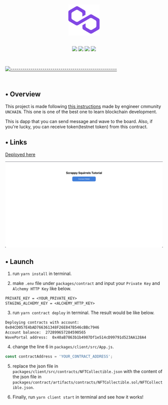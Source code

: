 <p align="center">
  <br />
  <img width="100" src="./assets/polygon_logo.png" alt="ETH Logo">
  <br/>
  <br />
  <p align="center">
<img src="https://img.shields.io/badge/Solidity-0.8.17-blue?logo=solidity"/>
<img src="https://img.shields.io/badge/hardhat-2.13.0-blue"/>
<img src="https://img.shields.io/badge/React-18.2.0-blue?logo=react"/>
<img src="https://img.shields.io/badge/-javascript-blue?logo=javascript"/>
</p>

<br/>

[![-----------------------------------------------------](https://raw.githubusercontent.com/andreasbm/readme/master/assets/lines/colored.png)](#table-of-contents)

<br/>

## • Overview

This project is made following [this instructions](https://app.unchain.tech/learn/Polygon-Generative-NFT/) made by engineer cmmunity `UNCHAIN`. This one is one of the best one to learn blockchain development.

This is dapp that you can send message and wave to the board. Also, if you're lucky, you can receive token(testnet token) from this contract.

## • Links

[Deployed here](https://polygon-generative-nft-puce.vercel.app/)

[![Frontend](assets/frontend.png)](https://polygon-generative-nft-puce.vercel.app/)

## • Launch

1. run `yarn install` in terminal.

2. make `.env` file under `packages/contract` and input your `Private Key` and `Alchemy HTTP Key` like below.

```
PRIVATE_KEY = <YOUR_PRIVATE_KEY>
STAGING_ALCHEMY_KEY = <ALCHEMY_HTTP_KEY>
```

3. run `yarn contract deploy` in terminal. The result would be like below.

```
Deploying contracts with account:  0x04CD057E4bAD766361348F26E847B546cBBc7946
Account balance:  272899657284590565
WavePortal address:  0x40aB7863b1b4987Df1e514cD99791d523AA128A4
```

4. change the line 6 in `packages/client/src/App.js`.

```javascript
const contractAddress = 'YOUR_CONTRACT_ADDRESS';
```

5. replace the json file in `packages/client/src/contracts/NFTCollectible.json` with the content of the json file in `packages/contract/artifacts/contracts/NFTCollectible.sol/NFTCollectible.json`.

6. Finally, run `yarn client start` in terminal and see how it works!
